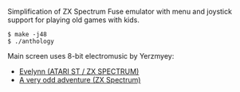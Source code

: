 Simplification of ZX Spectrum Fuse emulator with menu and joystick support for playing old games with kids.

```
$ make -j48
$ ./anthology
```

Main screen uses 8-bit electromusic by Yerzmyey:

 * [Evelynn (ATARI ST / ZX SPECTRUM)](http://yerzmyey.i-demo.pl/death_squad/04_Yerzmyey-Evelynn.mp3)
 * [A very odd adventure (ZX Spectrum)](http://yerzmyey.i-demo.pl/chiptunes/03_Yerzmyey-A_very_odd_adventure.mp3)

